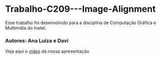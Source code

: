 # Trabalho-C209---Image-Alignment

Esse trabalho foi desenvolvido para a disciplina de Computação Gráfica e Multimídia do Inatel. 

### Autores: Ana Luiza e Davi

Veja aqui o [video](https://drive.google.com/file/d/1KHfWcNQLUkDQPNCuVgEgzo5hhRLh2yFY/view?usp=sharing) da nossa apresentação 


